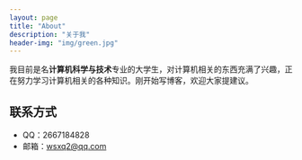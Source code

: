 ```yaml
---
layout: page
title: "About"
description: "关于我" 
header-img: "img/green.jpg"
---
```


我目前是名**计算机科学与技术**专业的大学生，对计算机相关的东西充满了兴趣，正在努力学习计算机相关的各种知识。刚开始写博客，欢迎大家提建议。

## 联系方式
* QQ：2667184828
* 邮箱：<wsxq2@qq.com>



